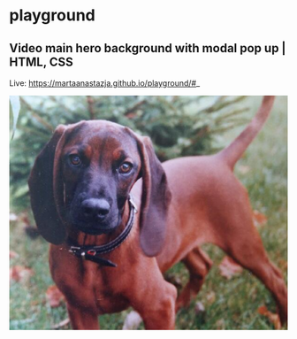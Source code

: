 # playground

## Video main hero background with modal pop up | HTML, CSS

Live: https://martaanastazja.github.io/playground/#_

![Pluto](images/pluto.png "Pluto")

